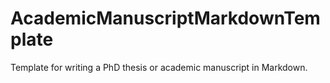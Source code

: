 # AcademicManuscriptMarkdownTemplate
Template for writing a PhD thesis or academic manuscript in Markdown.

